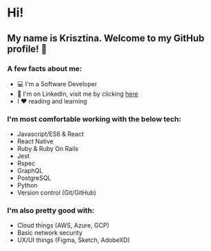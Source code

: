 # Hi!

## My name is Krisztina. Welcome to my GitHub profile! :wave:

### A few facts about me:
- :computer: I'm a Software Developer 
- :briefcase: I'm on LinkedIn, visit me by clicking [here](https://www.linkedin.com/in/krisztinapap/)
- I :heart: reading and learning


### I'm most comfortable working with the below tech:
- Javascript/ES6 & React
- React Native
- Ruby & Ruby On Rails
- Jest
- Rspec
- GraphQL 
- PostgreSQL
- Python
- Version control (Git/GitHub) 


### I'm also pretty good with:
- Cloud things (AWS, Azure, GCP)
- Basic network security
- UX/UI things (Figma, Sketch, AdobeXD)
